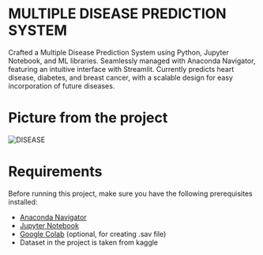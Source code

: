 # MULTIPLE DISEASE PREDICTION SYSTEM 
Crafted a Multiple Disease Prediction System using Python, Jupyter Notebook, and ML libraries. Seamlessly managed with Anaconda Navigator, featuring an intuitive interface with Streamlit. Currently predicts heart disease, diabetes, and breast cancer, with a scalable design for easy incorporation of future diseases.
# Picture from  the project
![DISEASE](https://github.com/ashreee/MULTIPLE-DISEASE-PREDICTION/assets/144210861/07580bd5-d061-4fb9-9eb6-5d17d237ebf6)

# Requirements

Before running this project, make sure you have the following prerequisites installed:

- [Anaconda Navigator](https://www.anaconda.com/products/distribution)
- [Jupyter Notebook](https://jupyter.org/install)
- [Google Colab](https://colab.research.google.com/) (optional, for creating .sav file)
- Dataset in the project is taken from kaggle



